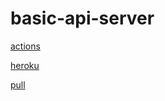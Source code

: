 # basic-api-server

[actions](https://github.com/ahmadhelwa/basic-api-server/actions)

[heroku](https://ahmadhelwabasic-api-server.herokuapp.com/food)

[pull](https://github.com/ahmadhelwa/basic-api-server/pull/2)
